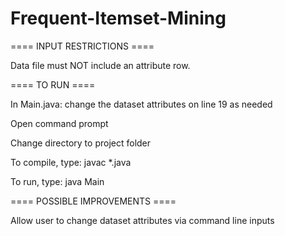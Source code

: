 # Frequent-Itemset-Mining

==== INPUT RESTRICTIONS ====

Data file must NOT include an attribute row.

==== TO RUN ====

In Main.java: change the dataset attributes on line 19 as needed

Open command prompt

Change directory to project folder

To compile, type: javac \*.java

To run, type: java Main

==== POSSIBLE IMPROVEMENTS ====

Allow user to change dataset attributes via command line inputs

